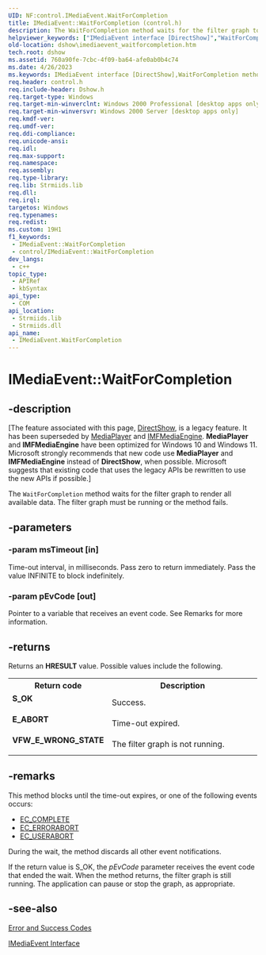 ```yaml
---
UID: NF:control.IMediaEvent.WaitForCompletion
title: IMediaEvent::WaitForCompletion (control.h)
description: The WaitForCompletion method waits for the filter graph to render all available data. The filter graph must be running or the method fails.
helpviewer_keywords: ["IMediaEvent interface [DirectShow]","WaitForCompletion method","IMediaEvent.WaitForCompletion","IMediaEvent::WaitForCompletion","IMediaEventWaitForCompletion","WaitForCompletion","WaitForCompletion method [DirectShow]","WaitForCompletion method [DirectShow]","IMediaEvent interface","control/IMediaEvent::WaitForCompletion","dshow.imediaevent_waitforcompletion"]
old-location: dshow\imediaevent_waitforcompletion.htm
tech.root: dshow
ms.assetid: 760a90fe-7cbc-4f09-ba64-afe0ab0b4c74
ms.date: 4/26/2023
ms.keywords: IMediaEvent interface [DirectShow],WaitForCompletion method, IMediaEvent.WaitForCompletion, IMediaEvent::WaitForCompletion, IMediaEventWaitForCompletion, WaitForCompletion, WaitForCompletion method [DirectShow], WaitForCompletion method [DirectShow],IMediaEvent interface, control/IMediaEvent::WaitForCompletion, dshow.imediaevent_waitforcompletion
req.header: control.h
req.include-header: Dshow.h
req.target-type: Windows
req.target-min-winverclnt: Windows 2000 Professional [desktop apps only]
req.target-min-winversvr: Windows 2000 Server [desktop apps only]
req.kmdf-ver: 
req.umdf-ver: 
req.ddi-compliance: 
req.unicode-ansi: 
req.idl: 
req.max-support: 
req.namespace: 
req.assembly: 
req.type-library: 
req.lib: Strmiids.lib
req.dll: 
req.irql: 
targetos: Windows
req.typenames: 
req.redist: 
ms.custom: 19H1
f1_keywords:
 - IMediaEvent::WaitForCompletion
 - control/IMediaEvent::WaitForCompletion
dev_langs:
 - c++
topic_type:
 - APIRef
 - kbSyntax
api_type:
 - COM
api_location:
 - Strmiids.lib
 - Strmiids.dll
api_name:
 - IMediaEvent.WaitForCompletion
---
```


# IMediaEvent::WaitForCompletion


## -description

\[The feature associated with this page, [DirectShow](/windows/win32/directshow/directshow), is a legacy feature. It has been superseded by [MediaPlayer](/uwp/api/Windows.Media.Playback.MediaPlayer) and [IMFMediaEngine](/windows/win32/api/mfmediaengine/nn-mfmediaengine-imfmediaengine). **MediaPlayer** and **IMFMediaEngine** have been optimized for Windows 10 and Windows 11. Microsoft strongly recommends that new code use **MediaPlayer** and **IMFMediaEngine** instead of **DirectShow**, when possible. Microsoft suggests that existing code that uses the legacy APIs be rewritten to use the new APIs if possible.\]

The <code>WaitForCompletion</code> method waits for the filter graph to render all available data. The filter graph must be running or the method fails.

## -parameters

### -param msTimeout [in]

Time-out interval, in milliseconds. Pass zero to return immediately. Pass the value INFINITE to block indefinitely.

### -param pEvCode [out]

Pointer to a variable that receives an event code. See Remarks for more information.

## -returns

Returns an <b>HRESULT</b> value. Possible values include the following.

<table>
<tr>
<th>Return code</th>
<th>Description</th>
</tr>
<tr>
<td width="40%">
<dl>
<dt><b>S_OK</b></dt>
</dl>
</td>
<td width="60%">
Success.

</td>
</tr>
<tr>
<td width="40%">
<dl>
<dt><b>E_ABORT</b></dt>
</dl>
</td>
<td width="60%">
Time-out expired.

</td>
</tr>
<tr>
<td width="40%">
<dl>
<dt><b>VFW_E_WRONG_STATE</b></dt>
</dl>
</td>
<td width="60%">
The filter graph is not running.

</td>
</tr>
</table>

## -remarks

This method blocks until the time-out expires, or one of the following events occurs:

<ul>
<li>
<a href="/windows/desktop/DirectShow/ec-complete">EC_COMPLETE</a>
</li>
<li>
<a href="/windows/desktop/DirectShow/ec-errorabort">EC_ERRORABORT</a>
</li>
<li>
<a href="/windows/desktop/DirectShow/ec-userabort">EC_USERABORT</a>
</li>
</ul>
During the wait, the method discards all other event notifications.

If the return value is S_OK, the <i>pEvCode</i> parameter receives the event code that ended the wait. When the method returns, the filter graph is still running. The application can pause or stop the graph, as appropriate.

## -see-also

<a href="/windows/desktop/DirectShow/error-and-success-codes">Error and Success Codes</a>



<a href="/windows/desktop/api/control/nn-control-imediaevent">IMediaEvent Interface</a>